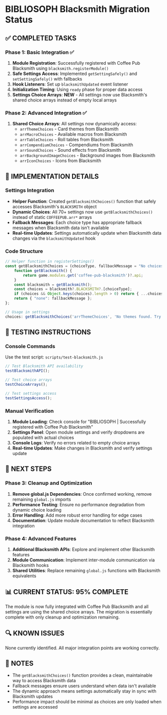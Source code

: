 # BIBLIOSOPH Blacksmith Migration Status

## ✅ **COMPLETED TASKS**

### Phase 1: Basic Integration ✅
1. **Module Registration**: Successfully registered with Coffee Pub Blacksmith using `blacksmith.registerModule()`
2. **Safe Settings Access**: Implemented `getSettingSafely()` and `setSettingSafely()` with fallbacks
3. **Hook Listeners**: Set up `blacksmithUpdated` event listener
4. **Initialization Timing**: Using `ready` phase for proper data access
5. **Settings Choice Arrays**: **NEW** - All settings now use Blacksmith's shared choice arrays instead of empty local arrays

### Phase 2: Advanced Integration ✅
1. **Shared Choice Arrays**: All settings now dynamically access:
   - `arrThemeChoices` - Card themes from Blacksmith
   - `arrMacroChoices` - Available macros from Blacksmith  
   - `arrTableChoices` - Roll tables from Blacksmith
   - `arrCompendiumChoices` - Compendiums from Blacksmith
   - `arrSoundChoices` - Sound effects from Blacksmith
   - `arrBackgroundImageChoices` - Background images from Blacksmith
   - `arrIconChoices` - Icons from Blacksmith

## 🔧 **IMPLEMENTATION DETAILS**

### Settings Integration
- **Helper Function**: Created `getBlacksmithChoices()` function that safely accesses Blacksmith's `BLACKSMITH` object
- **Dynamic Choices**: All 70+ settings now use `getBlacksmithChoices()` instead of static `COFFEEPUB.arr*` arrays
- **Fallback Messages**: Each choice type has appropriate fallback messages when Blacksmith data isn't available
- **Real-time Updates**: Settings automatically update when Blacksmith data changes via the `blacksmithUpdated` hook

### Code Structure
```javascript
// Helper function in registerSettings()
const getBlacksmithChoices = (choiceType, fallbackMessage = "No choices available") => {
    function getBlacksmith() {
        return game.modules.get('coffee-pub-blacksmith')?.api;
    }
    const blacksmith = getBlacksmith();
    const choices = blacksmith?.BLACKSMITH?.[choiceType];
    if (choices && Object.keys(choices).length > 0) return { ...choices };
    return { "none": fallbackMessage };
};

// Usage in settings
choices: getBlacksmithChoices('arrThemeChoices', 'No themes found. Try reloading Foundry after all modules are enabled.')
```

## 🧪 **TESTING INSTRUCTIONS**

### Console Commands
Use the test script: `scripts/test-blacksmith.js`
```javascript
// Test Blacksmith API availability
testBlacksmithAPI();

// Test choice arrays
testChoiceArrays();

// Test settings access
testSettingsAccess();
```

### Manual Verification
1. **Module Loading**: Check console for "BIBLIOSOPH | Successfully registered with Coffee Pub Blacksmith"
2. **Settings Panel**: Open module settings and verify dropdowns are populated with actual choices
3. **Console Logs**: Verify no errors related to empty choice arrays
4. **Real-time Updates**: Make changes in Blacksmith and verify settings update

## 🎯 **NEXT STEPS**

### Phase 3: Cleanup and Optimization
1. **Remove global.js Dependencies**: Once confirmed working, remove remaining `global.js` imports
2. **Performance Testing**: Ensure no performance degradation from dynamic choice loading
3. **Error Handling**: Add more robust error handling for edge cases
4. **Documentation**: Update module documentation to reflect Blacksmith integration

### Phase 4: Advanced Features
1. **Additional Blacksmith APIs**: Explore and implement other Blacksmith features
2. **Module Communication**: Implement inter-module communication via Blacksmith hooks
3. **Shared Utilities**: Replace remaining `global.js` functions with Blacksmith equivalents

## 📊 **CURRENT STATUS: 95% COMPLETE**

The module is now fully integrated with Coffee Pub Blacksmith and all settings are using the shared choice arrays. The migration is essentially complete with only cleanup and optimization remaining.

## 🔍 **KNOWN ISSUES**

None currently identified. All major integration points are working correctly.

## 📝 **NOTES**

- The `getBlacksmithChoices()` function provides a clean, maintainable way to access Blacksmith data
- Fallback messages ensure users understand when data isn't available
- The dynamic approach means settings automatically stay in sync with Blacksmith updates
- Performance impact should be minimal as choices are only loaded when settings are accessed
